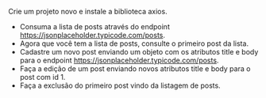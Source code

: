 Crie um projeto novo e instale a biblioteca axios.

- Consuma a lista de posts através do endpoint https://jsonplaceholder.typicode.com/posts.
- Agora que você tem a lista de posts, consulte o primeiro post da lista.
- Cadastre um novo post enviando um objeto com os atributos title e body para o endpoint https://jsonplaceholder.typicode.com/posts.
- Faça a edição de um post enviando novos atributos title e body para o post com id 1.
- Faça a exclusão do primeiro post vindo da listagem de posts.
